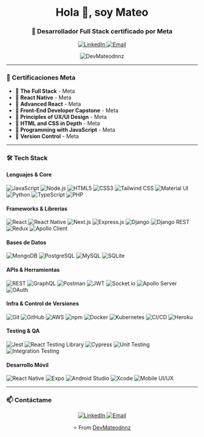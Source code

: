 <h1 align="center">Hola 👋, soy Mateo</h1>
<h3 align="center">🚀 Desarrollador Full Stack certificado por Meta</h3>

<p align="center">
  <a href="https://www.linkedin.com/in/mateo-dominguez-b09954291/">
    <img src="https://img.shields.io/badge/LinkedIn-Mateo_dominguez-blue?style=for-the-badge&logo=linkedin" alt="LinkedIn" />
  </a>
  <a href="mailto:mateogabrieldominguez@gmail.com">
    <img src="https://img.shields.io/badge/Email-mateogabrieldominguez@gmail.com-red?style=for-the-badge&logo=gmail" alt="Email" />
  </a>
</p>

<p align="center">
  <img src="https://komarev.com/ghpvc/?username=DevMateodnnz&label=Profile%20views&color=0e75b6&style=flat" alt="DevMateodnnz" />
</p>

---

### 📜 Certificaciones Meta

- 🏅 **The Full Stack** - Meta
- 🏅 **React Native** - Meta
- 🏅 **Advanced React** - Meta
- 🏅 **Front-End Developer Capstone** - Meta
- 🏅 **Principles of UX/UI Design** - Meta
- 🏅 **HTML and CSS in Depth** - Meta
- 🏅 **Programming with JavaScript** - Meta
- 🏅 **Version Control** - Meta

---

### 🛠️ Tech Stack

#### Lenguajes & Core
![JavaScript](https://img.shields.io/badge/JavaScript-F7DF1E?style=for-the-badge&logo=javascript&logoColor=black)
![Node.js](https://img.shields.io/badge/Node.js-339933?style=for-the-badge&logo=nodedotjs&logoColor=white)
![HTML5](https://img.shields.io/badge/HTML5-E34F26?style=for-the-badge&logo=html5&logoColor=white)
![CSS3](https://img.shields.io/badge/CSS3-1572B6?style=for-the-badge&logo=css3&logoColor=white)
![Tailwind CSS](https://img.shields.io/badge/Tailwind_CSS-38B2AC?style=for-the-badge&logo=tailwind-css&logoColor=white)
![Material UI](https://img.shields.io/badge/Material--UI-0081CB?style=for-the-badge&logo=material-ui&logoColor=white)
![Python](https://img.shields.io/badge/Python-3776AB?style=for-the-badge&logo=python&logoColor=white)
![TypeScript](https://img.shields.io/badge/TypeScript-007ACC?style=for-the-badge&logo=typescript&logoColor=white)
![PHP](https://img.shields.io/badge/PHP-777BB4?style=for-the-badge&logo=php&logoColor=white)

#### Frameworks & Librerías
![React](https://img.shields.io/badge/React-20232A?style=for-the-badge&logo=react&logoColor=61DAFB)
![React Native](https://img.shields.io/badge/React_Native-20232A?style=for-the-badge&logo=react&logoColor=61DAFB)
![Next.js](https://img.shields.io/badge/next.js-000000?style=for-the-badge&logo=nextdotjs&logoColor=white)
![Express.js](https://img.shields.io/badge/Express.js-000000?style=for-the-badge&logo=express&logoColor=white)
![Django](https://img.shields.io/badge/Django-092E20?style=for-the-badge&logo=django&logoColor=white)
![Django REST](https://img.shields.io/badge/Django_REST-ff1709?style=for-the-badge&logo=django&logoColor=white&color=ff1709&labelColor=gray)
![Redux](https://img.shields.io/badge/Redux-593D88?style=for-the-badge&logo=redux&logoColor=white)
![Apollo Client](https://img.shields.io/badge/Apollo%20Client-311C87?style=for-the-badge&logo=apollo-graphql&logoColor=white)

#### Bases de Datos
![MongoDB](https://img.shields.io/badge/MongoDB-4EA94B?style=for-the-badge&logo=mongodb&logoColor=white)
![PostgreSQL](https://img.shields.io/badge/PostgreSQL-316192?style=for-the-badge&logo=postgresql&logoColor=white)
![MySQL](https://img.shields.io/badge/MySQL-00000F?style=for-the-badge&logo=mysql&logoColor=white)
![SQLite](https://img.shields.io/badge/SQLite-07405E?style=for-the-badge&logo=sqlite&logoColor=white)

#### APIs & Herramientas
![REST](https://img.shields.io/badge/REST-FF6F61?style=for-the-badge)
![GraphQL](https://img.shields.io/badge/GraphQL-E10098?style=for-the-badge&logo=graphql&logoColor=white)
![Postman](https://img.shields.io/badge/Postman-FF6C37?style=for-the-badge&logo=postman&logoColor=white)
![JWT](https://img.shields.io/badge/JWT-000000?style=for-the-badge&logo=jsonwebtokens&logoColor=white)
![Socket.io](https://img.shields.io/badge/Socket.io-010101?style=for-the-badge&logo=socket.io&logoColor=white)
![Apollo Server](https://img.shields.io/badge/Apollo%20Server-311C87?style=for-the-badge&logo=apollo-graphql&logoColor=white)
![OAuth](https://img.shields.io/badge/OAuth-EC1C24?style=for-the-badge&logo=oauth&logoColor=white)

#### Infra & Control de Versiones
![Git](https://img.shields.io/badge/Git-F05032?style=for-the-badge&logo=git&logoColor=white)
![GitHub](https://img.shields.io/badge/GitHub-100000?style=for-the-badge&logo=github&logoColor=white)
![AWS](https://img.shields.io/badge/AWS-232F3E?style=for-the-badge&logo=amazonaws&logoColor=white)
![npm](https://img.shields.io/badge/npm-CB3837?style=for-the-badge&logo=npm&logoColor=white)
![Docker](https://img.shields.io/badge/Docker-2496ED?style=for-the-badge&logo=docker&logoColor=white)
![Kubernetes](https://img.shields.io/badge/Kubernetes-326CE5?style=for-the-badge&logo=kubernetes&logoColor=white)
![CI/CD](https://img.shields.io/badge/CI/CD-00A4EF?style=for-the-badge)
![Heroku](https://img.shields.io/badge/Heroku-430098?style=for-the-badge&logo=heroku&logoColor=white)

#### Testing & QA
![Jest](https://img.shields.io/badge/Jest-C21325?style=for-the-badge&logo=jest&logoColor=white)
![React Testing Library](https://img.shields.io/badge/Testing_Library-E33332?style=for-the-badge&logo=testing-library&logoColor=white)
![Cypress](https://img.shields.io/badge/Cypress-17202C?style=for-the-badge&logo=cypress&logoColor=white)
![Unit Testing](https://img.shields.io/badge/Unit_Testing-00A4EF?style=for-the-badge)
![Integration Testing](https://img.shields.io/badge/Integration_Testing-00A4EF?style=for-the-badge)

#### Desarrollo Móvil
![React Native](https://img.shields.io/badge/React_Native-20232A?style=for-the-badge&logo=react&logoColor=61DAFB)
![Expo](https://img.shields.io/badge/Expo-000020?style=for-the-badge&logo=expo&logoColor=white)
![Android Studio](https://img.shields.io/badge/Android_Studio-3DDC84?style=for-the-badge&logo=android-studio&logoColor=white)
![Xcode](https://img.shields.io/badge/Xcode-147EFB?style=for-the-badge&logo=xcode&logoColor=white)
![Mobile UI/UX](https://img.shields.io/badge/Mobile_UI/UX-00A4EF?style=for-the-badge)

---

### 📫 Contáctame

<p align="center">
  <a href="https://www.linkedin.com/in/mateo-dominguez-b09954291/">
    <img src="https://img.shields.io/badge/LinkedIn-Mateo_dominguez-blue?style=for-the-badge&logo=linkedin" alt="LinkedIn" />
  </a>
  <a href="mailto:mateogabrieldominguez@gmail.com">
    <img src="https://img.shields.io/badge/Email-mateogabrieldominguez@gmail.com-red?style=for-the-badge&logo=gmail" alt="Email" />
  </a>
</p>

<p align="center">⭐️ From <a href="https://github.com/DevMateodnnz">DevMateodnnz</a></p>
